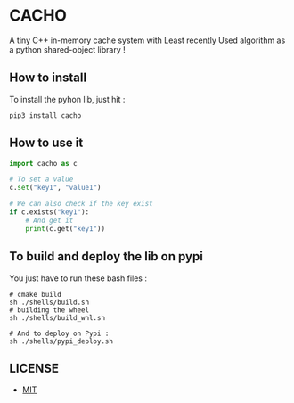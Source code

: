 # CACHO

A tiny C++ in-memory cache system with Least recently Used algorithm as a python shared-object library !

## How to install

To install the pyhon lib, just hit :
```shell
pip3 install cacho
```

## How to use it

```python
import cacho as c

# To set a value
c.set("key1", "value1")

# We can also check if the key exist
if c.exists("key1"):
    # And get it
    print(c.get("key1"))

```

## To build and deploy the lib on pypi

You just have to run these bash files :
```shell
# cmake build
sh ./shells/build.sh
# building the wheel
sh ./shells/build_whl.sh

# And to deploy on Pypi :
sh ./shells/pypi_deploy.sh
```

## LICENSE

- [MIT](./LICENSE.txt)
